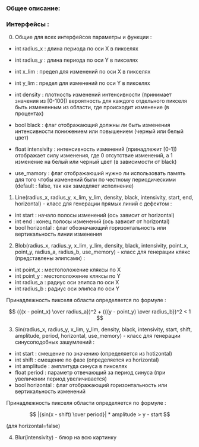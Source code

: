 ### Общее описание:



### Интерфейсы : 
0) Общие для всех интерфейсов параметры и функции :
- int radius_x : длина периода по оси X в пикселях
- int radius_y : длина периода по оси Y в пикселях
- int x_lim : предел для изменений по оси X в пикселях
- int y_lim : предел для изменений по оси Y в пикселях
- int density : плотность изменений интенсивности (принимает значения из [0-100]) вероятность для каждого отдельного пикселя быть измененным из области, где происходит изменение (в процентах)
- bool black : флаг отображающий должны ли быть изменения интенсивности понижением или повышением (черный или белый цвет)
- float intensivity : интенсивность изменений (принадлежит [0-1]) отображает силу изменения, где 0 отсутствие изменений, а 1 изменение на белый или черный цвет (в зависимости от black)

- use_mamory : флаг отображаюший нужно ли использовать память для того чтобы изменений были по честному периодическими (default : false, так как замедляет исполнение)

1) Line(radius_x, radius_y, x_lim, y_lim, density, black, intensivity, start, end, horizontal) - класс для генерации прямых линий с дефектом :

- int start : начало полосы изменений (ось зависит от horizontal)
- int end : конец полосы изменений (ось зависит от horizontal)
- bool horizontal : флаг обозначающий горизонтальность или вертикальность линии изменения

2) Blob(radius_x, radius_y, x_lim, y_lim, density, black, intensivity, point_x, point_y, radius_a, radius_b, use_memory) - класс для генерации клякс (представлены элипсами) :

- int point_x : местоположение кляксы по X
- int point_y : местоположение кляксы по Y
- int radius_a : радиус оси элипса по оси X
- int radius_b : радиус оси элипса по оси Y

Принадлежность пикселя области определяется по формуле :

$$ ({(x - point_x) \over radius_a})^2 + ({(y - point_y) \over radius_b})^2 < 1 $$

3) Sin(radius_x, radius_y, x_lim, y_lim, density, black, intensivity, start, shift, amplitude, period, horizontal, use_memory) - класс для генерации синусоподобных зашумлений :

- int start : смещение по значению (определяется из hotizontal)
- int shift : смещение по фазе (определяется из horizontal)
- int amplitude : амплитуда синуса в пикселях
- float period : параметр отвечающий за период синуса (при увеличении период увеличивается)
- bool horizontal : флаг отображающий горизонтальность или вертикальность изменений

Принадлежность пикселя области определяется по формуле :

$$ |{sin(x - shift) \over period}| * amplitude > y - start $$ 

 (для horizontal=false)

4) Blur(intensivity) - блюр на всю картинку